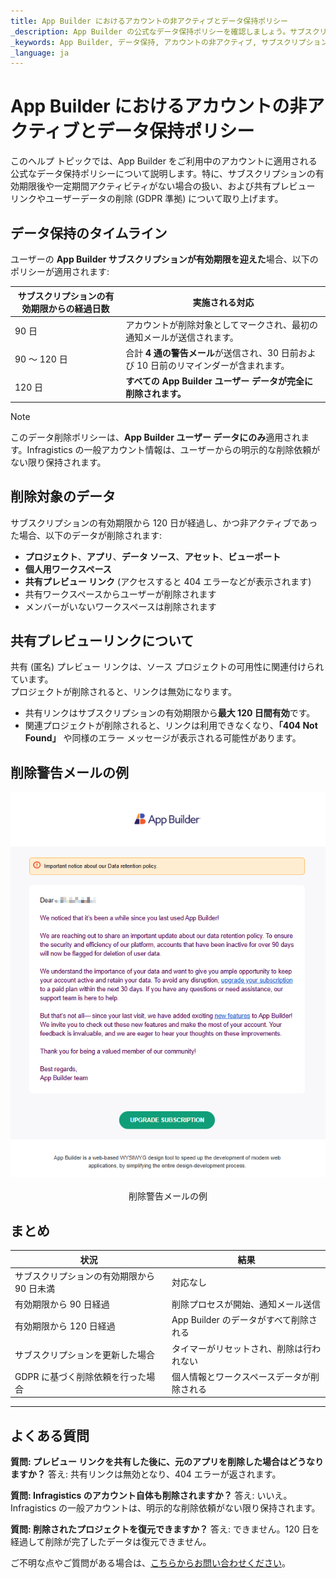 ```yaml
---
title: App Builder におけるアカウントの非アクティブとデータ保持ポリシー
_description: App Builder の公式なデータ保持ポリシーを確認しましょう。サブスクリプションの有効期限切れや一定期間の非アクティブ状態の後に、プロジェクト、ワークスペース、共有リンクがどうなるのか、またデータ損失を防ぐ方法について学べます。
_keywords: App Builder, データ保持, アカウントの非アクティブ, サブスクリプションの有効期限, GDPR, ユーザー データの削除, 共有リンク, ユーザー データ ポリシー, App Builder プロジェクト
_language: ja
---
```


# App Builder におけるアカウントの非アクティブとデータ保持ポリシー

このヘルプ トピックでは、App Builder をご利用中のアカウントに適用される公式なデータ保持ポリシーについて説明します。特に、サブスクリプションの有効期限後や一定期間アクティビティがない場合の扱い、および共有プレビュー リンクやユーザーデータの削除 (GDPR 準拠) について取り上げます。

## データ保持のタイムライン

ユーザーの **App Builder サブスクリプションが有効期限を迎えた**場合、以下のポリシーが適用されます:

| サブスクリプションの有効期限からの経過日数 | 実施される対応 |
|-------------------------------|--------------|
| 90 日                       | アカウントが削除対象としてマークされ、最初の通知メールが送信されます。 |
| 90 ～ 120 日                    | 合計 **4 通の警告メール**が送信され、30 日前および 10 日前のリマインダーが含まれます。 |
| 120 日                      | **すべての App Builder ユーザー データが完全に削除されます。** |

> [!NOTE]
> このデータ削除ポリシーは、**App Builder ユーザー データにのみ**適用されます。Infragistics の一般アカウント情報は、ユーザーからの明示的な削除依頼がない限り保持されます。

## 削除対象のデータ

サブスクリプションの有効期限から 120 日が経過し、かつ非アクティブであった場合、以下のデータが削除されます:

- **プロジェクト**、**アプリ**、**データ ソース**、**アセット**、**ビューポート**
- **個人用ワークスペース**
- **共有プレビュー リンク** (アクセスすると 404 エラーなどが表示されます)
- 共有ワークスペースからユーザーが削除されます
- メンバーがいないワークスペースは削除されます

## 共有プレビューリンクについて

共有 (匿名) プレビュー リンクは、ソース プロジェクトの可用性に関連付けられています。  
プロジェクトが削除されると、リンクは無効になります。

- 共有リンクはサブスクリプションの有効期限から**最大 120 日間有効**です。
- 関連プロジェクトが削除されると、リンクは利用できなくなり、**「404 Not Found」** や同様のエラー メッセージが表示される可能性があります。

## 削除警告メールの例

<img class="box-shadow" style="display:flex;margin:auto auto 20px auto;" src="images/data-retention-policy.png" />
<p style="width: 100%; text-align:center;">削除警告メールの例</p>

## まとめ

| 状況                      | 結果                                  |
| ------------------------------ | ---------------------------------------- |
| サブスクリプションの有効期限から 90 日未満 | 対応なし                                |
| 有効期限から 90 日経過            | 削除プロセスが開始、通知メール送信      |
| 有効期限から 120 日経過           | App Builder のデータがすべて削除される          |
| サブスクリプションを更新した場合           | タイマーがリセットされ、削除は行われない              |
| GDPR に基づく削除依頼を行った場合        | 個人情報とワークスペースデータが削除される |

---

## よくある質問

**質問: プレビュー リンクを共有した後に、元のアプリを削除した場合はどうなりますか？**
答え: 共有リンクは無効となり、404 エラーが返されます。

**質問:  Infragistics のアカウント自体も削除されますか？**
答え: いいえ。Infragistics の一般アカウントは、明示的な削除依頼がない限り保持されます。

**質問: 削除されたプロジェクトを復元できますか？**
答え: できません。120 日を経過して削除が完了したデータは復元できません。

ご不明な点やご質問がある場合は、[こちらからお問い合わせください](https://jp.infragistics.com/about-us/contact-us)。
